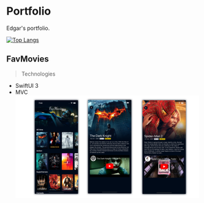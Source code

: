 # Portfolio
Edgar's portfolio.

[![Top Langs](https://github-readme-stats.vercel.app/api/top-langs/?username=edsov&layout=compact&theme=vision-friendly-dark)](https://github.com/anuraghazra/github-readme-stats)

## FavMovies
> Technologies
- SwiftUI 3
- MVC
![My Image](FavMovies.png)
